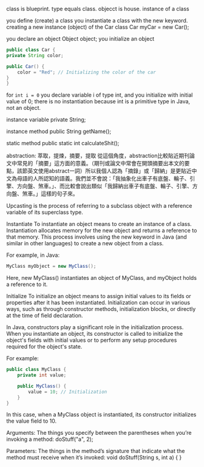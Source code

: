 class is blueprint. 
type equals class.
objecct is house. instance of a class


you define (create) a class
you instantiate a class with the new keyword. creating a new instance (object) of the Car class
    Car myCar = new Car();

you declare an object
    Object object;
you initialize an object
```java
public class Car {
private String color;

public Car() {
    color = "Red"; // Initializing the color of the car
}
}
```
for `int i = 0` you declare variable i of type int, and you initialize with initial value of 0;
there is no instantiation because int is a primitive type in Java, not an object.


instance variable
    private String;

instance method
    public String getName();

static method
    public static int calculateShit();



abstraction: 萃取，提煉，摘要，提取
從這個角度，abstraction比較貼近期刊論文中常見的「摘要」這方面的意義。（期刊或論文中常會在開頭摘要出本文的要點，該節英文使用abstract一詞）所以我個人認為「摘錄」或「歸納」是更貼近中文為母語的人所認知的語義。我們並不會說：「我抽象化出車子有底盤、輪子、引擎、方向盤、煞車。」、而比較會說出類似「我歸納出車子有底盤、輪子、引擎、方向盤、煞車。」這樣的句子來。


Upcasting is the process of referring to a subclass object with a reference variable of its superclass type.

Instantiate
To instantiate an object means to create an instance of a class. Instantiation allocates memory for the new object and returns a reference to that memory. This process involves using the new keyword in Java (and similar in other languages) to create a new object from a class.

For example, in Java:

```java
MyClass myObject = new MyClass();
```
Here, new MyClass() instantiates an object of MyClass, and myObject holds a reference to it.

Initialize
To initialize an object means to assign initial values to its fields or properties after it has been instantiated. Initialization can occur in various ways, such as through constructor methods, initialization blocks, or directly at the time of field declaration.

In Java, constructors play a significant role in the initialization process. When you instantiate an object, its constructor is called to initialize the object's fields with initial values or to perform any setup procedures required for the object's state.

For example:

```java
public class MyClass {
    private int value;

    public MyClass() {
        value = 10; // Initialization
    }
}
```
In this case, when a MyClass object is instantiated, its constructor initializes the value field to 10.

Arguments: The things you specify between the parentheses when you’re invoking a method:
doStuff("a", 2);

Parameters: The things in the method’s signature that indicate what the method must receive when it’s invoked:
void doStuff(String s, int a) { }